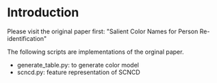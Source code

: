 # Introduction
Please visit the original paper first:
"Salient Color Names for Person Re-identification"

The following scripts are implementations of the orginal paper.

- generate_table.py: to generate color model
- scncd.py: feature representation of SCNCD
